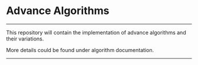 # Advance Algorithms
********************************
This repository will contain the implementation of advance algorithms and their variations.

More details could be found under algorithm documentation.
********************************
